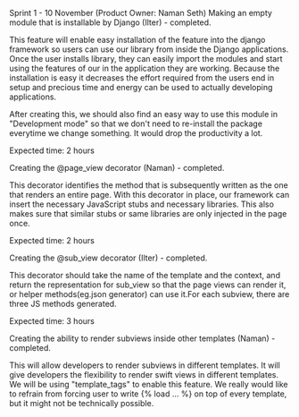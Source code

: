 Sprint 1 - 10 November (Product Owner: Naman Seth)
Making an empty module that is installable by Django (Ilter) - completed.

This feature will enable easy installation of the feature into the django framework so users can use our library from inside the Django applications. Once the user installs library, they can easily import the modules and start using the features of our in the application they are working. Because the installation is easy it decreases the effort required from the users end in setup and precious time and energy can be used to actually developing applications.

After creating this, we should also find an easy way to use this module in "Development mode" so that we don't need to re-install the package everytime we change something. It would drop the productivity a lot.

Expected time: 2 hours

Creating the @page_view decorator (Naman) - completed.

This decorator identifies the method that is subsequently written as the one that renders an entire page. With this decorator in place, our framework can insert the necessary JavaScript stubs and necessary libraries. This also makes sure that similar stubs or same libraries are only injected in the page once.

Expected time: 2 hours

Creating the @sub_view decorator (Ilter) - completed.

This decorator should take the name of the template and the context, and return the representation for sub_view so that the page views can render it, or helper methods(eg.json generator) can use it.For each subview, there are three JS methods generated.

Expected time: 3 hours

Creating the ability to render subviews inside other templates (Naman) - completed.

This will allow developers to render subviews in different templates. It will give developers the flexibility to render swift views in different templates. We will be using "template_tags" to enable this feature. We really would like to refrain from forcing user to write {% load ... %} on top of every template, but it might not be technically possible.

